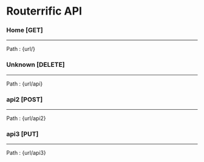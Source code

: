 #  Routerrific API 

###  Home [GET]
------------------------
Path : {url/}

###  Unknown [DELETE]
------------------------
Path : {url/api}

###  api2 [POST]
------------------------
Path : {url/api2}

###  api3 [PUT]
------------------------
Path : {url/api3}
